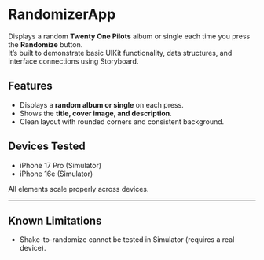 # RandomizerApp

Displays a random **Twenty One Pilots** album or single each time you press the **Randomize** button.  
It’s built to demonstrate basic UIKit functionality, data structures, and interface connections using Storyboard.

## Features

- Displays a **random album or single** on each press.  
- Shows the **title, cover image, and description**.  
- Clean layout with rounded corners and consistent background.

## Devices Tested

- iPhone 17 Pro (Simulator)  
- iPhone 16e (Simulator)

All elements scale properly across devices.

---

## Known Limitations

- Shake-to-randomize cannot be tested in Simulator (requires a real device).